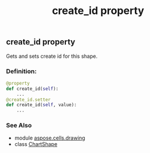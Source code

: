 ﻿---
title: create_id property
second_title: Aspose.Cells for Python via .NET API References
description: 
type: docs
weight: 330
url: /aspose.cells.drawing/chartshape/create_id/
is_root: false
---

## create_id property


Gets and sets create id for this shape.
### Definition:
```python
@property
def create_id(self):
    ...
@create_id.setter
def create_id(self, value):
    ...
```

### See Also
* module [aspose.cells.drawing](../../)
* class [ChartShape](/cells/python-net/aspose.cells.drawing/chartshape)
